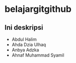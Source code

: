 # belajargitgithub

## Ini deskripsi

- Abdul Halim
- Ahda Dzia Ulhaq
- Anbya Adzka
- Ahnaf Muhammad Syamil
